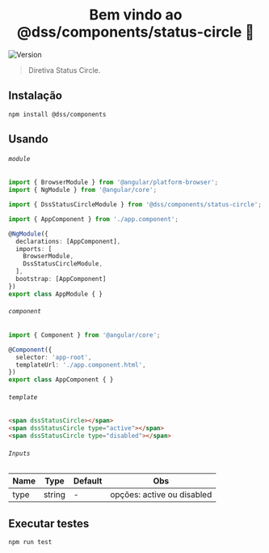 <h1 align="center">Bem vindo ao @dss/components/status-circle 👋</h1>
<p>
  <img alt="Version" src="https://img.shields.io/badge/adicionado%20na%20versão-1.4.0-blue.svg?cacheSeconds=2592000" />
</p>

> Diretiva Status Circle.

## Instalação

```shell
npm install @dss/components
```

## Usando

###### `module`

```ts
import { BrowserModule } from '@angular/platform-browser';
import { NgModule } from '@angular/core';

import { DssStatusCircleModule } from '@dss/components/status-circle';

import { AppComponent } from './app.component';

@NgModule({
  declarations: [AppComponent],
  imports: [
    BrowserModule,
    DssStatusCircleModule,
  ],
  bootstrap: [AppComponent]
})
export class AppModule { }
```

###### `component`

```ts
import { Component } from '@angular/core';

@Component({
  selector: 'app-root',
  templateUrl: './app.component.html',
})
export class AppComponent { }
```

###### `template`

```html
<span dssStatusCircle></span>
<span dssStatusCircle type="active"></span>
<span dssStatusCircle type="disabled"></span>
```

###### `Inputs`
Name | Type   | Default | Obs                        |
---- | ------ | ------- | -------------------------- |
type | string | -       | opções: active ou disabled |

## Executar testes

```shell
npm run test
```
